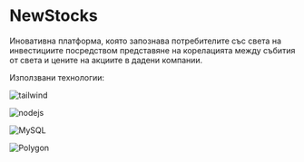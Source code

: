 # NewStocks

Иновативна платформа, която запознава потребителите със света на инвестициите посредством
представяне на корелацията между събития от света и цените на акциите в дадени компании.

Използвани технологии:

![tailwind](https://encrypted-tbn0.gstatic.com/images?q=tbn:ANd9GcTSDKn3vA2YUbXzN0ZC3gALWJ08gJN-Drl15w&s)

![nodejs](https://encrypted-tbn0.gstatic.com/images?q=tbn:ANd9GcR6mkk0TKy0Hww7V1J9JkVUaHoF35GhtJN1Tw&s)

![MySQL](https://1000logos.net/wp-content/uploads/2020/08/MySQL-Logo.png)

![Polygon](https://encrypted-tbn0.gstatic.com/images?q=tbn:ANd9GcRvaM8nluKf8juvPIwB8BFM6a7__5PyPYovJg&s)